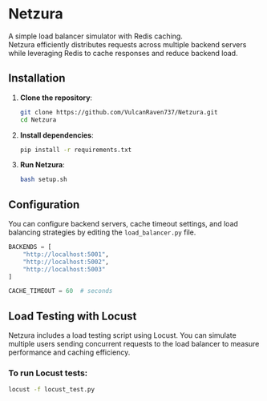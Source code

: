 # Netzura

A simple load balancer simulator with Redis caching.  
Netzura efficiently distributes requests across multiple backend servers while leveraging Redis to cache responses and reduce backend load.

## Installation

1. **Clone the repository**:

    ```bash
    git clone https://github.com/VulcanRaven737/Netzura.git
    cd Netzura
    ```

2. **Install dependencies**:

    ```bash
    pip install -r requirements.txt
    ```

4. **Run Netzura**:

    ```bash
    bash setup.sh
    ```

## Configuration

You can configure backend servers, cache timeout settings, and load balancing strategies by editing the `load_balancer.py` file.

```python
BACKENDS = [
    "http://localhost:5001",
    "http://localhost:5002",
    "http://localhost:5003"
]

CACHE_TIMEOUT = 60  # seconds
```

## Load Testing with Locust

Netzura includes a load testing script using Locust. You can simulate multiple users sending concurrent requests to the load balancer to measure performance and caching efficiency.

### To run Locust tests:

```bash
locust -f locust_test.py
```


